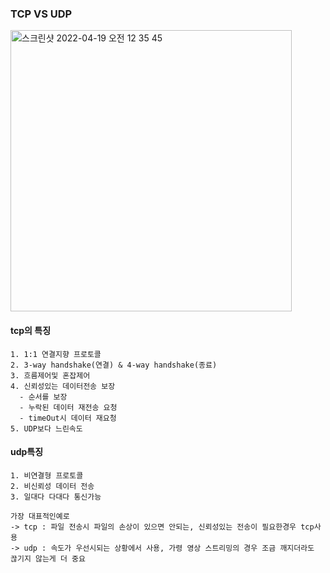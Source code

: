 ### TCP VS UDP
<img width="450" alt="스크린샷 2022-04-19 오전 12 35 45" src="https://user-images.githubusercontent.com/62214428/163832779-da0549c9-38e8-4863-91a9-a4f4cb120214.png">

#### tcp의 특징
```
1. 1:1 연결지향 프로토콜
2. 3-way handshake(연결) & 4-way handshake(종료)
3. 흐름제어및 혼잡제어
4. 신뢰성있는 데이터전송 보장
  - 순서를 보장
  - 누락된 데이터 재전송 요청
  - timeOut시 데이터 재요청
5. UDP보다 느린속도
```

#### udp특징
```
1. 비연결형 프로토콜
2. 비신뢰성 데이터 전송
3. 일대다 다대다 통신가능
```

```
가장 대표적인예로
-> tcp : 파일 전송시 파일의 손상이 있으면 안되는, 신뢰성있는 전송이 필요한경우 tcp사용
-> udp : 속도가 우선시되는 상황에서 사용, 가령 영상 스트리밍의 경우 조금 깨지더라도 끊기지 않는게 더 중요
```
